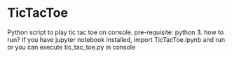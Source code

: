 # TicTacToe
Python script to play tic tac toe on console.
pre-requisite: python 3. 
how to run?
If you have jupyter notebook installed, import TicTacToe.ipynb and run
or you can execute tic_tac_toe.py in console
